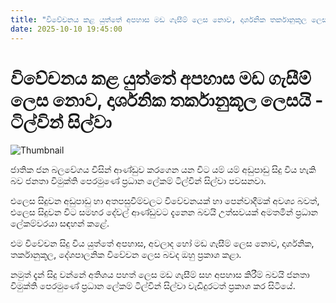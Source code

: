 ```yaml
---
title: "විවේචනය කළ යුත්තේ අපහාස මඩ ගැසීම් ලෙස නොව, දාර්ශනික තර්කානුකූල ලෙසයි - ටිල්වින් සිල්වා"
date: 2025-10-10 19:45:00
---
```


# විවේචනය කළ යුත්තේ අපහාස මඩ ගැසීම් ලෙස නොව, දාර්ශනික තර්කානුකූල ලෙසයි - ටිල්වින් සිල්වා

![Thumbnail](https://helakuru.sgp1.cdn.digitaloceanspaces.com/esana/images/lib/tilvin-silva-media-new.jpg)

ජාතික ජන බලවේගය විසින් ආණ්ඩුව කරගෙන යන විට යම් යම් අඩුපාඩු සිදු විය හැකි බව ජනතා විමුක්ති පෙරමුණේ ප්‍රධාන ලේකම් ටිල්වින් සිල්වා පවසනවා.

එලෙස සිදුවන අඩුපාඩු හා අතපසුවීම්වලට විවේචනයක් හා පෙන්වාදීමක් අවශ්‍ය බවත්, එලෙස සිදුවන විට සමහර දේවල් ආණ්ඩුවට දැනෙන බවයි උත්සවයක් අමතමින් ප්‍රධාන ලේකම්වරයා සඳහන් කළේ.

එම විවේචන සිදු විය යුත්තේ අපහාස, අවලාද හෝ මඩ ගැසීම් ලෙස නොව, දාර්ශනික, තර්කානුකූල, දේශපාලනික විවේචන ලෙස බවද ඔහු ප්‍රකාශ කළා.

නමුත් දැන් සිදු වන්නේ අතිශය පහත් ලෙස මඩ ගැසීම් සහ අපහාස කිරීම් බවයි ජනතා විමුක්ති පෙරමුණේ ප්‍රධාන ලේකම් ටිල්වින් සිල්වා වැඩිදුරටත් ප්‍රකාශ කර සිටියේ.

